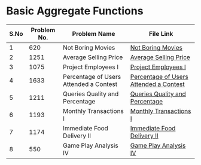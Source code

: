 # Basic Aggregate Functions

|S.No| Problem No. | Problem Name                  | File Link                       | 
|-----|-------------|--------------------------------|----------------------------------|
| 1 | 620 |  Not Boring Movies | [  Not Boring Movies]( https://leetcode.com/problems/not-boring-movies?envType=study-plan-v2&envId=top-sql-50)|
| 2 | 1251 |  Average Selling Price | [ Average Selling Price](https://leetcode.com/problems/average-selling-price?envType=study-plan-v2&envId=top-sql-50)  | 
| 3 | 1075   | Project Employees I| [Project Employees I](https://leetcode.com/problems/project-employees-i?envType=study-plan-v2&envId=top-sql-50)
| 4 | 1633  | Percentage of Users Attended a Contest | [Percentage of Users Attended a Contest]( https://leetcode.com/problems/percentage-of-users-attended-a-contest?envType=study-plan-v2&envId=top-sql-50)        | 
| 5 | 1211  |  Queries Quality and Percentage | [Queries Quality and Percentage](https://leetcode.com/problems/queries-quality-and-percentage?envType=study-plan-v2&envId=top-sql-50)    | 
| 6 | 1193  |   Monthly Transactions I | [ Monthly Transactions I](https://leetcode.com/problems/monthly-transactions-i?envType=study-plan-v2&envId=top-sql-50)    |
| 7 | 1174  | Immediate Food Delivery II | [Immediate Food Delivery II](https://leetcode.com/problems/immediate-food-delivery-ii?envType=study-plan-v2&envId=top-sql-50)    |
| 8 | 550    | Game Play Analysis IV | [Game Play Analysis IV](https://leetcode.com/problems/game-play-analysis-iv?envType=study-plan-v2&envId=top-sql-50)    |



